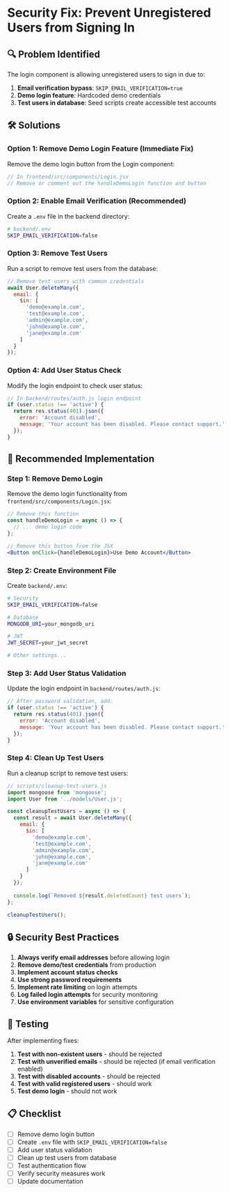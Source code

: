 # Security Fix: Prevent Unregistered Users from Signing In

## 🔍 **Problem Identified**

The login component is allowing unregistered users to sign in due to:

1. **Email verification bypass**: `SKIP_EMAIL_VERIFICATION=true`
2. **Demo login feature**: Hardcoded demo credentials
3. **Test users in database**: Seed scripts create accessible test accounts

## 🛠️ **Solutions**

### **Option 1: Remove Demo Login Feature (Immediate Fix)**

Remove the demo login button from the Login component:

```jsx
// In frontend/src/components/Login.jsx
// Remove or comment out the handleDemoLogin function and button
```

### **Option 2: Enable Email Verification (Recommended)**

Create a `.env` file in the backend directory:

```bash
# backend/.env
SKIP_EMAIL_VERIFICATION=false
```

### **Option 3: Remove Test Users**

Run a script to remove test users from the database:

```javascript
// Remove test users with common credentials
await User.deleteMany({
  email: { 
    $in: [
      'demo@example.com',
      'test@example.com', 
      'admin@example.com',
      'john@example.com',
      'jane@example.com'
    ]
  }
});
```

### **Option 4: Add User Status Check**

Modify the login endpoint to check user status:

```javascript
// In backend/routes/auth.js login endpoint
if (user.status !== 'active') {
  return res.status(401).json({
    error: 'Account disabled',
    message: 'Your account has been disabled. Please contact support.'
  });
}
```

## 🚀 **Recommended Implementation**

### **Step 1: Remove Demo Login**
Remove the demo login functionality from `frontend/src/components/Login.jsx`:

```jsx
// Remove this function
const handleDemoLogin = async () => {
  // ... demo login code
};

// Remove this button from the JSX
<Button onClick={handleDemoLogin}>Use Demo Account</Button>
```

### **Step 2: Create Environment File**
Create `backend/.env`:

```bash
# Security
SKIP_EMAIL_VERIFICATION=false

# Database
MONGODB_URI=your_mongodb_uri

# JWT
JWT_SECRET=your_jwt_secret

# Other settings...
```

### **Step 3: Add User Status Validation**
Update the login endpoint in `backend/routes/auth.js`:

```javascript
// After password validation, add:
if (user.status !== 'active') {
  return res.status(401).json({
    error: 'Account disabled',
    message: 'Your account has been disabled. Please contact support.'
  });
}
```

### **Step 4: Clean Up Test Users**
Run a cleanup script to remove test users:

```javascript
// scripts/cleanup-test-users.js
import mongoose from 'mongoose';
import User from '../models/User.js';

const cleanupTestUsers = async () => {
  const result = await User.deleteMany({
    email: { 
      $in: [
        'demo@example.com',
        'test@example.com', 
        'admin@example.com',
        'john@example.com',
        'jane@example.com'
      ]
    }
  });
  
  console.log(`Removed ${result.deletedCount} test users`);
};

cleanupTestUsers();
```

## 🔒 **Security Best Practices**

1. **Always verify email addresses** before allowing login
2. **Remove demo/test credentials** from production
3. **Implement account status checks**
4. **Use strong password requirements**
5. **Implement rate limiting** on login attempts
6. **Log failed login attempts** for security monitoring
7. **Use environment variables** for sensitive configuration

## 🧪 **Testing**

After implementing fixes:

1. **Test with non-existent users** - should be rejected
2. **Test with unverified emails** - should be rejected (if email verification enabled)
3. **Test with disabled accounts** - should be rejected
4. **Test with valid registered users** - should work
5. **Test demo login** - should not work

## 📋 **Checklist**

- [ ] Remove demo login button
- [ ] Create `.env` file with `SKIP_EMAIL_VERIFICATION=false`
- [ ] Add user status validation
- [ ] Clean up test users from database
- [ ] Test authentication flow
- [ ] Verify security measures work
- [ ] Update documentation 